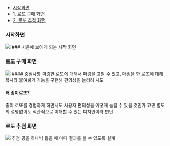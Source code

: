 - <a href="#fun0">시작화면
- <a href="#fun1">1.&nbsp;로또 구매 화면</a>
- <a href="#fun2">2.&nbsp;로또 추첨 화면</a>

### <a name="fun0">시작화면</a>
<img src="https://github.com/0gon/Lotto3/assets/134483516/7eb124aa-1ab8-44a5-ae16-ded62537c4cd"/>
### 처음에 보이게 되는 시작 화면


### <a name="fun1">로또 구매 화면</a>
<img src="https://github.com/0gon/Lotto3/assets/134483516/a44e6ed5-2385-4af3-b3fa-011bb24cb7f3"/>
#### 중점사항
마킹한 로또에 대해서 마킹을 고칠 수 있고, 마킹을 한 로또에 대해 복사와 붙여넣기 기능을 구현해 편의성을 늘리려 시도

#### 왜 종이로또?
종이 로또를 경험하게 하면서도 사용자 편의성을 어떻게 늘릴 수 있을 것인가 고민
별도의 설명없이도 직관적으로 이해할 수 있는 디자인이라 판단

### <a name="fun2">로또 추첨 화면</a>
<img src="https://github.com/0gon/Lotto3/assets/134483516/4cf268ea-820f-4b14-9606-f257715ce253"/>
추첨 공을 하나씩 뽑을 때 마다 결과를 볼 수 있도록 설계
